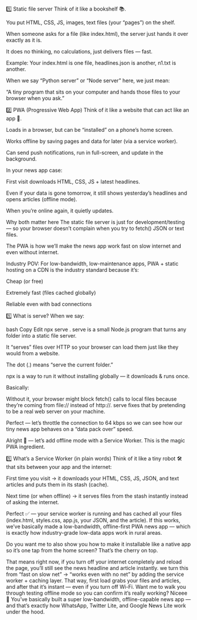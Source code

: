 1️⃣ Static file server
Think of it like a bookshelf 📚.

You put HTML, CSS, JS, images, text files (your “pages”) on the shelf.

When someone asks for a file (like index.html), the server just hands it over exactly as it is.

It does no thinking, no calculations, just delivers files — fast.

Example: Your index.html is one file, headlines.json is another, n1.txt is another.

When we say “Python server” or “Node server” here, we just mean:

“A tiny program that sits on your computer and hands those files to your browser when you ask.”

2️⃣ PWA (Progressive Web App)
Think of it like a website that can act like an app 📱.

Loads in a browser, but can be “installed” on a phone’s home screen.

Works offline by saving pages and data for later (via a service worker).

Can send push notifications, run in full-screen, and update in the background.

In your news app case:

First visit downloads HTML, CSS, JS + latest headlines.

Even if your data is gone tomorrow, it still shows yesterday’s headlines and opens articles (offline mode).

When you’re online again, it quietly updates.

Why both matter here
The static file server is just for development/testing — so your browser doesn’t complain when you try to fetch() JSON or text files.

The PWA is how we’ll make the news app work fast on slow internet and even without internet.

Industry POV:
For low-bandwidth, low-maintenance apps, PWA + static hosting on a CDN is the industry standard because it’s:

Cheap (or free)

Extremely fast (files cached globally)

Reliable even with bad connections

1️⃣ What is serve?
When we say:

bash
Copy
Edit
npx serve .
serve is a small Node.js program that turns any folder into a static file server.

It “serves” files over HTTP so your browser can load them just like they would from a website.

The dot (.) means “serve the current folder.”

npx is a way to run it without installing globally — it downloads & runs once.

Basically:

Without it, your browser might block fetch() calls to local files because they’re coming from file:// instead of http://.
serve fixes that by pretending to be a real web server on your machine.


Perfect — let’s throttle the connection to 64 kbps so we can see how our tiny news app behaves on a “data pack over” speed.

Alright 🚀 — let’s add offline mode with a Service Worker.
This is the magic PWA ingredient.

1️⃣ What’s a Service Worker (in plain words)
Think of it like a tiny robot 🛠 that sits between your app and the internet:

First time you visit → it downloads your HTML, CSS, JS, JSON, and text articles and puts them in its stash (cache).

Next time (or when offline) → it serves files from the stash instantly instead of asking the internet.

Perfect ✅ — your service worker is running and has cached all your files (index.html, styles.css, app.js, your JSON, and the article).
If this works, we’ve basically made a low-bandwidth, offline-first PWA news app — which is exactly how industry-grade low-data apps work in rural areas.

Do you want me to also show you how to make it installable like a native app so it’s one tap from the home screen? That’s the cherry on top.

That means right now, if you turn off your internet completely and reload the page, you’ll still see the news headline and article instantly.
 we turn this from “fast on slow net” → “works even with no net” by adding the service worker + caching layer.
That way, first load grabs your files and articles, and after that it’s instant — even if you turn off Wi-Fi.
Want me to walk you through testing offline mode so you can confirm it’s really working?
Niceee 🎉
You’ve basically built a super low-bandwidth, offline-capable news app — and that’s exactly how WhatsApp, Twitter Lite, and Google News Lite work under the hood.